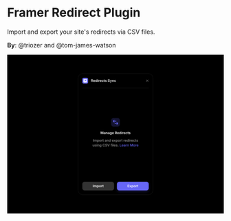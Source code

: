 # Framer Redirect Plugin

Import and export your site's redirects via CSV files.

**By**: @triozer and @tom-james-watson

![Redirects Image](../../assets/redirect-sync.png)
